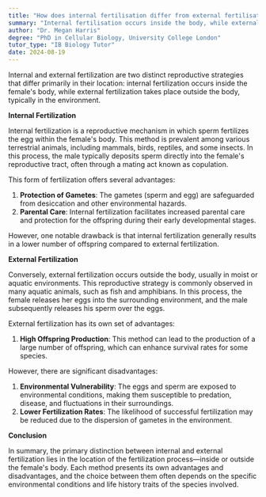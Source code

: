 ```yaml
---
title: "How does internal fertilisation differ from external fertilisation?"
summary: "Internal fertilisation occurs inside the body, while external fertilisation happens outside the body in the environment."
author: "Dr. Megan Harris"
degree: "PhD in Cellular Biology, University College London"
tutor_type: "IB Biology Tutor"
date: 2024-08-19
---
```


Internal and external fertilization are two distinct reproductive strategies that differ primarily in their location: internal fertilization occurs inside the female's body, while external fertilization takes place outside the body, typically in the environment.

**Internal Fertilization**

Internal fertilization is a reproductive mechanism in which sperm fertilizes the egg within the female's body. This method is prevalent among various terrestrial animals, including mammals, birds, reptiles, and some insects. In this process, the male typically deposits sperm directly into the female's reproductive tract, often through a mating act known as copulation.

This form of fertilization offers several advantages:

1. **Protection of Gametes**: The gametes (sperm and egg) are safeguarded from desiccation and other environmental hazards.
2. **Parental Care**: Internal fertilization facilitates increased parental care and protection for the offspring during their early developmental stages.

However, one notable drawback is that internal fertilization generally results in a lower number of offspring compared to external fertilization.

**External Fertilization**

Conversely, external fertilization occurs outside the body, usually in moist or aquatic environments. This reproductive strategy is commonly observed in many aquatic animals, such as fish and amphibians. In this process, the female releases her eggs into the surrounding environment, and the male subsequently releases his sperm over the eggs.

External fertilization has its own set of advantages:

1. **High Offspring Production**: This method can lead to the production of a large number of offspring, which can enhance survival rates for some species.
   
However, there are significant disadvantages:

1. **Environmental Vulnerability**: The eggs and sperm are exposed to environmental conditions, making them susceptible to predation, disease, and fluctuations in their surroundings.
2. **Lower Fertilization Rates**: The likelihood of successful fertilization may be reduced due to the dispersion of gametes in the environment.

**Conclusion**

In summary, the primary distinction between internal and external fertilization lies in the location of the fertilization process—inside or outside the female's body. Each method presents its own advantages and disadvantages, and the choice between them often depends on the specific environmental conditions and life history traits of the species involved.
    